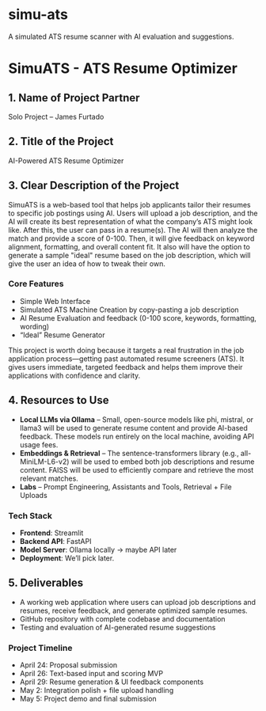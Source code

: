 # simu-ats
A simulated ATS resume scanner with AI evaluation and suggestions.

# SimuATS - ATS Resume Optimizer

## 1. Name of Project Partner
Solo Project – James Furtado

## 2. Title of the Project
AI-Powered ATS Resume Optimizer

## 3. Clear Description of the Project
SimuATS is a web-based tool that helps job applicants tailor their resumes to specific job postings using AI. Users will upload a job description, and the AI will create its best representation of what the company’s ATS might look like. After this, the user can pass in a resume(s). The AI will then analyze the match and provide a score of 0-100. Then, it will give feedback on keyword alignment, formatting, and overall content fit. It also will have the option to generate a sample "ideal" resume based on the job description, which will give the user an idea of how to tweak their own.

### Core Features
- Simple Web Interface
- Simulated ATS Machine Creation by copy-pasting a job description
- AI Resume Evaluation and feedback (0-100 score, keywords, formatting, wording)
- “Ideal” Resume Generator

This project is worth doing because it targets a real frustration in the job application process—getting past automated resume screeners (ATS). It gives users immediate, targeted feedback and helps them improve their applications with confidence and clarity.

## 4. Resources to Use
- **Local LLMs via Ollama** – Small, open-source models like phi, mistral, or llama3 will be used to generate resume content and provide AI-based feedback. These models run entirely on the local machine, avoiding API usage fees.
- **Embeddings & Retrieval** – The sentence-transformers library (e.g., all-MiniLM-L6-v2) will be used to embed both job descriptions and resume content. FAISS will be used to efficiently compare and retrieve the most relevant matches.
- **Labs** – Prompt Engineering, Assistants and Tools, Retrieval + File Uploads

### Tech Stack
- **Frontend**: Streamlit
- **Backend API**: FastAPI
- **Model Server**: Ollama locally → maybe API later
- **Deployment**: We’ll pick later.

## 5. Deliverables
- A working web application where users can upload job descriptions and resumes, receive feedback, and generate optimized sample resumes.
- GitHub repository with complete codebase and documentation
- Testing and evaluation of AI-generated resume suggestions

### Project Timeline
- April 24: Proposal submission
- April 26: Text-based input and scoring MVP
- April 29: Resume generation & UI feedback components
- May 2: Integration polish + file upload handling
- May 5: Project demo and final submission

